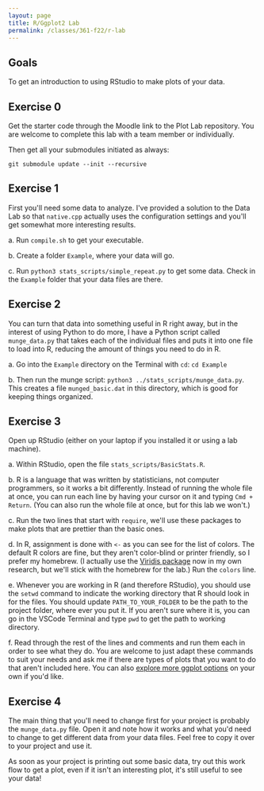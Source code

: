 ```yaml
---
layout: page
title: R/Ggplot2 Lab
permalink: /classes/361-f22/r-lab
---
```


## Goals
To get an introduction to using RStudio to make plots of your data.

## Exercise 0
Get the starter code through the Moodle link to the Plot Lab repository. You are welcome to complete this lab with a team member or individually.

Then get all your submodules initiated as always:
```
git submodule update --init --recursive
```

## Exercise 1
First you'll need some data to analyze. I've provided a solution to the Data Lab so that `native.cpp` actually uses the configuration settings and you'll get somewhat more interesting results.

a. Run `compile.sh` to get your executable.

b. Create a folder `Example`, where your data will go.

c. Run `python3 stats_scripts/simple_repeat.py` to get some data. Check in the `Example` folder that your data files are there.

## Exercise 2
You can turn that data into something useful in R right away, but in the interest of using Python to do more, I have a Python script called `munge_data.py` that takes each of the individual files and puts it into one file to load into R, reducing the amount of things you need to do in R. 

a. Go into the `Example` directory on the Terminal with `cd`: `cd Example`

b. Then run the munge script: `python3 ../stats_scripts/munge_data.py`. This creates a file `munged_basic.dat` in this directory, which is good for keeping things organized.

## Exercise 3
Open up RStudio (either on your laptop if you installed it or using a lab machine).

a. Within RStudio, open the file `stats_scripts/BasicStats.R`.

b. R is a language that was written by statisticians, not computer programmers, so it works a bit differently. Instead of running the whole file at once, you can run each line by having your cursor on it and typing `Cmd + Return`. (You can also run the whole file at once, but for this lab we won't.)

c. Run the two lines that start with `require`, we'll use these packages to make plots that are prettier than the basic ones.

d. In R, assignment is done with `<-` as you can see for the list of colors. The default R colors are fine, but they aren't color-blind or printer friendly, so I prefer my homebrew. (I actually use the [Viridis package](https://cran.r-project.org/web/packages/viridis/vignettes/intro-to-viridis.html) now in my own research, but we'll stick with the homebrew for the lab.) Run the `colors` line.

e. Whenever you are working in R (and therefore RStudio), you should use the `setwd` command to indicate the working directory that R should look in for the files. You should update `PATH_TO_YOUR_FOLDER` to be the path to the project folder, where ever you put it. If you aren't sure where it is, you can go in the VSCode Terminal and type `pwd` to get the path to working directory.

f. Read through the rest of the lines and comments and run them each in order to see what they do. You are welcome to just adapt these commands to suit your needs and ask me if there are types of plots that you want to do that aren't included here. You can also [explore more ggplot options](http://r-statistics.co/ggplot2-Tutorial-With-R.html) on your own if you'd like.

## Exercise 4
The main thing that you'll need to change first for your project is probably the `munge_data.py` file. Open it and note how it works and what you'd need to change to get different data from your data files. Feel free to copy it over to your project and use it.

As soon as your project is printing out some basic data, try out this work flow to get a plot, even if it isn't an interesting plot, it's still useful to see your data!